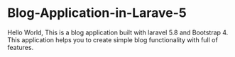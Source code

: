 # Blog-Application-in-Larave-5
Hello World, This is a blog application built with laravel 5.8 and Bootstrap 4. This application helps you to create simple blog functionality with full of features.
